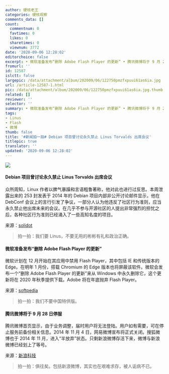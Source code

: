 ```yaml
---
author: 硬核老王
categories: 硬核观察
comments_data: []
count:
  commentnum: 0
  favtimes: 0
  likes: 0
  sharetimes: 0
  viewnum: 3772
date: '2020-09-06 12:28:02'
editorchoice: false
excerpt: • 微软准备发布“删除 Adobe Flash Player 的更新” • 腾讯微博将于 9 月 28 日停服
fromurl: ''
id: 12587
islctt: false
largepic: /data/attachment/album/202009/06/122750pmzfxpuui61as6ia.jpg
url: /article-12587-1.html
pic: /data/attachment/album/202009/06/122750pmzfxpuui61as6ia.jpg.thumb.jpg
related: []
reviewer: ''
selector: ''
summary: • 微软准备发布“删除 Adobe Flash Player 的更新” • 腾讯微博将于 9 月 28 日停服
tags:
- Linus
- Flash
- 微博
thumb: false
title: '#新闻拍一拍# Debian 项目曾讨论永久禁止 Linus Torvalds 出席会议'
titlepic: true
translator: ''
updated: '2020-09-06 12:28:02'
---
```


![](/data/attachment/album/202009/06/122750pmzfxpuui61as6ia.jpg)


#### Debian 项目曾讨论永久禁止 Linus Torvalds 出席会议


众所周知，Linux 作者以脾气暴躁和言语粗鲁著称，他对此也进行过反思。本周泄露出来的 253 封发表于 2014 年的 Debian 项目内部非公开讨论邮件显示，他在 DebConf 会议上的言行引发了争议，一部分人认为他违反了社区行为准则，应当永久禁止他出席未来的会议。在几乎不参与开源社区的人提出非常强烈的担忧之后，各种社区行为准则已经涌入了一些高知名度的项目。


来源：[solidot](https://www.solidot.org/story?sid=65453 "https://www.solidot.org/story?sid=65453")



> 
> 拍一拍：我们要 Linus，不要无用的彬彬有礼和政治正确。
> 
> 
> 


#### 微软准备发布“删除 Adobe Flash Player 的更新”


微软计划在 12 月开始在其应用中禁用 Flash Player，其中包括 IE 和传统版本的 Edge。在明年 1 月份，搭载 Chromium 的 Edge 版本也将屏蔽该软件。微软会发布一个“删除 Adobe Flash Player 的更新”来从 Windows 中永久删除它，这个更新将在 2020 年秋季提供下载。Adobe 将在年底抛弃 Flash Player。


来源：[softpedia](https://news.softpedia.com/news/microsoft-getting-ready-to-kill-off-flash-player-in-internet-explorer-edge-530994.shtml "https://news.softpedia.com/news/microsoft-getting-ready-to-kill-off-flash-player-in-internet-explorer-edge-530994.shtml")



> 
> 拍一拍：我们不要中国特供版。
> 
> 
> 


#### 腾讯微博将于 9 月 28 日停服


腾讯微博首页显示，由于业务调整，届时用户将无法登陆。用户如有需要，可在停止服务前备份相关信息。2014 年 11 月 4 日，网易微博宣布将正式关闭。搜狐微博也于 2014 年 11 月，进入“半放弃”状态。只剩新浪微博存活下来，微博与新浪微博已经划上了等号。


来源：[新浪科技](https://tech.sina.com.cn/roll/2020-09-05/doc-iivhvpwy5095698.shtml "https://tech.sina.com.cn/roll/2020-09-05/doc-iivhvpwy5095698.shtml")



> 
> 拍一拍：俱往矣。包括新浪微博，其实也在艰难求存，被人诟病不已。
> 
> 
>